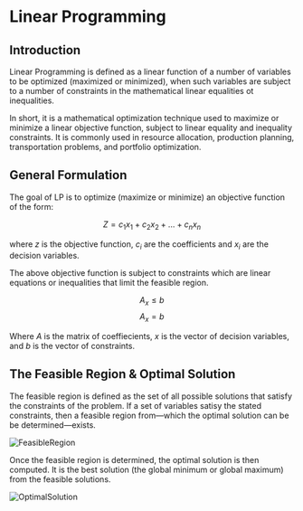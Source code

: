 # Linear Programming

## Introduction
Linear Programming is defined as a linear function of a number of variables to be optimized (maximized or minimized), when such variables are subject to a number of constraints in the mathematical linear equalities ot inequalities. 

In short, it is a mathematical optimization technique used to maximize or minimize a linear objective function, subject to linear equality and inequality constraints. It is commonly used in resource allocation, production planning, transportation problems, and portfolio optimization.

## General Formulation
The goal of LP is to optimize (maximize or minimize) an objective function of the form:

$$Z= c_1x_1 + c_2x_2 + \dots + c_nx_n$$

where $z$ is the objective function, $c_i$ are the coefficients and $x_i$ are the decision variables.

The above objective function is subject to constraints which are linear equations or inequalities that limit the feasible region. 

$$A_x \leq b$$
$$A_x = b$$ 

Where $A$ is the matrix of coeffiecients, $x$ is the vector of decision variables, and $b$ is the vector of constraints.

## The Feasible Region & Optimal Solution
The feasible region is defined as the set of all possible solutions that satisfy the constraints of the problem. If a set of variables satisy the stated constraints, then a feasible region from—which the optimal solution can be be determined—exists.

![FeasibleRegion](https://i.postimg.cc/xd4W2pD2/Feasible-Region.png)

Once the feasible region is determined, the optimal solution is then computed. It is the best solution (the global minimum or global maximum) from the feasible solutions.

![OptimalSolution](https://www.solver.com/sites/default/files/local-global75.jpg)

